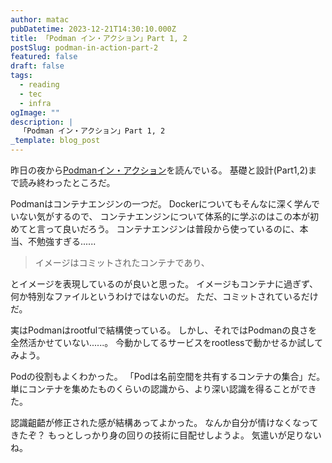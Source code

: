 ```yaml
---
author: matac
pubDatetime: 2023-12-21T14:30:10.000Z
title: 「Podman イン・アクション」Part 1, 2
postSlug: podman-in-action-part-2
featured: false
draft: false
tags:
  - reading
  - tec
  - infra
ogImage: ""
description: |
  「Podman イン・アクション」Part 1, 2
_template: blog_post
---
```


昨日の夜から[Podmanイン・アクション](https://amzn.asia/d/2sBzglm)を読んでいる。
基礎と設計(Part1,2)まで読み終わったところだ。

Podmanはコンテナエンジンの一つだ。
Dockerについてもそんなに深く学んでいない気がするので、
コンテナエンジンについて体系的に学ぶのはこの本が初めてと言って良いだろう。
コンテナエンジンは普段から使っているのに、本当、不勉強すぎる......

> イメージはコミットされたコンテナであり、

とイメージを表現しているのが良いと思った。
イメージもコンテナに過ぎず、何か特別なファイルというわけではないのだ。
ただ、コミットされているだけだ。

実はPodmanはrootfulで結構使っている。
しかし、それではPodmanの良さを全然活かせていない......。
今動かしてるサービスをrootlessで動かせるか試してみよう。

Podの役割もよくわかった。
「Podは名前空間を共有するコンテナの集合」だ。
単にコンテナを集めたものくらいの認識から、より深い認識を得ることができた。

認識齟齬が修正された感が結構あってよかった。
なんか自分が情けなくなってきたぞ？
もっとしっかり身の回りの技術に目配せしようよ。
気遣いが足りないね。
